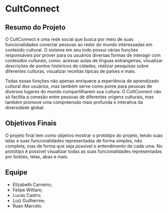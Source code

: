 # CultConnect
## Resumo do Projeto
O CultConnect é uma rede social que busca por meio de suas funcionalidades conectar pessoas ao redor do mundo interessadas em conteúdo cultural. O sistema em seu todo possui várias funções responsáveis por prover para os usuários diversas formas de interagir com conteúdos culturais, como: acessar aulas de línguas estrangeiras, visualizar descrições de pontos históricos de cidades, realizar pesquisas sobre diferentes culturas, visualizar receitas típicas de países e mais.

Todas essas funções não apenas enriquece a experiência de aprendizado cultural dos usuários, mas também serve como ponte para pessoas de diversos lugares do mundo compartilharem sua cultura. O CultConnect não só facilita a conexão entre pessoas de diferentes origens culturais, mas também promove uma compreensão mais profunda e interativa da diversidade global.

## Objetivos Finais
  O projeto final tem como objetivo mostrar o protótipo do projeto, tendo suas telas e suas funcionalidades representadas de forma simples, não completa, mas de forma que seja possível o entendimento de cada uma. No protótipo é possível visualizar todas as suas funcionalidades representadas por botões, telas, abas e mais.

## Equipe
* Elizabeth Carneiro;
* Felipe William;
* Lucas Castro;
* Luiz Guilherme;
* Ruan Marcelo.   
